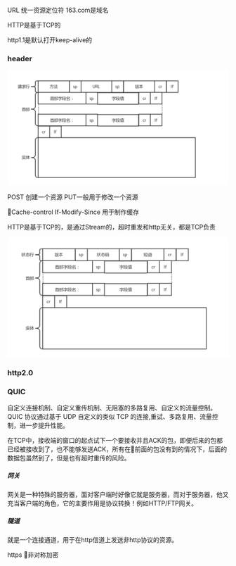 # 

URL 统一资源定位符 
163.com是域名

HTTP是基于TCP的

http1.1是默认打开keep-alive的

### header
![](/blog_assets/http_header.png)


POST 创建一个资源   PUT一般用于修改一个资源

Cache-control  If-Modify-Since  用于制作缓存

HTTP是基于TCP的，是通过Stream的，超时重发和http无关，都是TCP负责

![](/blog_assets/http_response_header.png)
### http2.0

### QUIC
自定义连接机制、自定义重传机制、无阻塞的多路复用、自定义的流量控制。  
QUIC 协议通过基于 UDP 自定义的类似 TCP 的连接,重试、多路复用、流量控制，进一步提升性能。  

在TCP中，接收端的窗口的起点试下一个要接收并且ACK的包，即便后来的包都已经被接收到了，也不能够发送ACK，所有在前面的包没有到的情况下，后面的数据包虽然到了，但是也有超时重传的风险。




##### 网关
网关是一种特殊的服务器，面对客户端时好像它就是服务器，而对于服务器，他又充当客户端的角色，它的主要作用是协议转换！例如HTTP/FTP网关。

##### 隧道
就是一个连接通道，用于在http信道上发送非http协议的资源。


https
非对称加密

